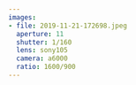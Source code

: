 ```yaml
---
images:
- file: 2019-11-21-172698.jpeg
  aperture: 11
  shutter: 1/160
  lens: sony105
  camera: a6000
  ratio: 1600/900
---
```

